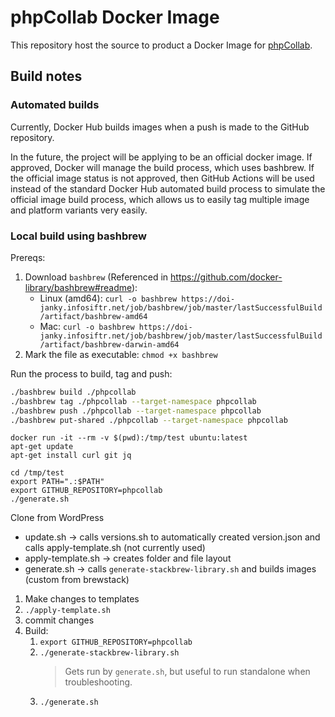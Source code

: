 # phpCollab Docker Image

This repository host the source to product a Docker Image for [phpCollab](https://www.phpcollab.com/).

## Build notes

### Automated builds

Currently, Docker Hub builds images when a push is made to the GitHub repository.

In the future, the project will be applying to be an official docker image. If approved, Docker will manage the build process, which uses bashbrew. If the official image status is not approved, then GitHub Actions will be used instead of the standard Docker Hub automated build process to simulate the official image build process, which allows us to easily tag multiple image and platform variants very easily.

### Local build using bashbrew

Prereqs:

1. Download `bashbrew` (Referenced in https://github.com/docker-library/bashbrew#readme):
   - Linux (amd64): `curl -o bashbrew https://doi-janky.infosiftr.net/job/bashbrew/job/master/lastSuccessfulBuild/artifact/bashbrew-amd64`
   - Mac: `curl -o bashbrew https://doi-janky.infosiftr.net/job/bashbrew/job/master/lastSuccessfulBuild/artifact/bashbrew-darwin-amd64`
2. Mark the file as executable: `chmod +x bashbrew`

Run the process to build, tag and push:

```sh
./bashbrew build ./phpcollab
./bashbrew tag ./phpcollab --target-namespace phpcollab
./bashbrew push ./phpcollab --target-namespace phpcollab
./bashbrew put-shared ./phpcollab --target-namespace phpcollab
```

```
docker run -it --rm -v $(pwd):/tmp/test ubuntu:latest
apt-get update
apt-get install curl git jq

cd /tmp/test
export PATH=".:$PATH"
export GITHUB_REPOSITORY=phpcollab
./generate.sh
```

Clone from WordPress

- update.sh -> calls versions.sh to automatically created version.json and calls apply-template.sh (not currently used)
- apply-template.sh -> creates folder and file layout
- generate.sh -> calls `generate-stackbrew-library.sh` and builds images (custom from brewstack)

1. Make changes to templates
1. `./apply-template.sh`
1. commit changes
1. Build:
   1. `export GITHUB_REPOSITORY=phpcollab`
   1. `./generate-stackbrew-library.sh`
      > Gets run by `generate.sh`, but useful to run standalone when troubleshooting.
   1. `./generate.sh`
